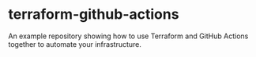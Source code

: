 # terraform-github-actions
An example repository showing how to use Terraform and GitHub Actions together to automate your infrastructure.

